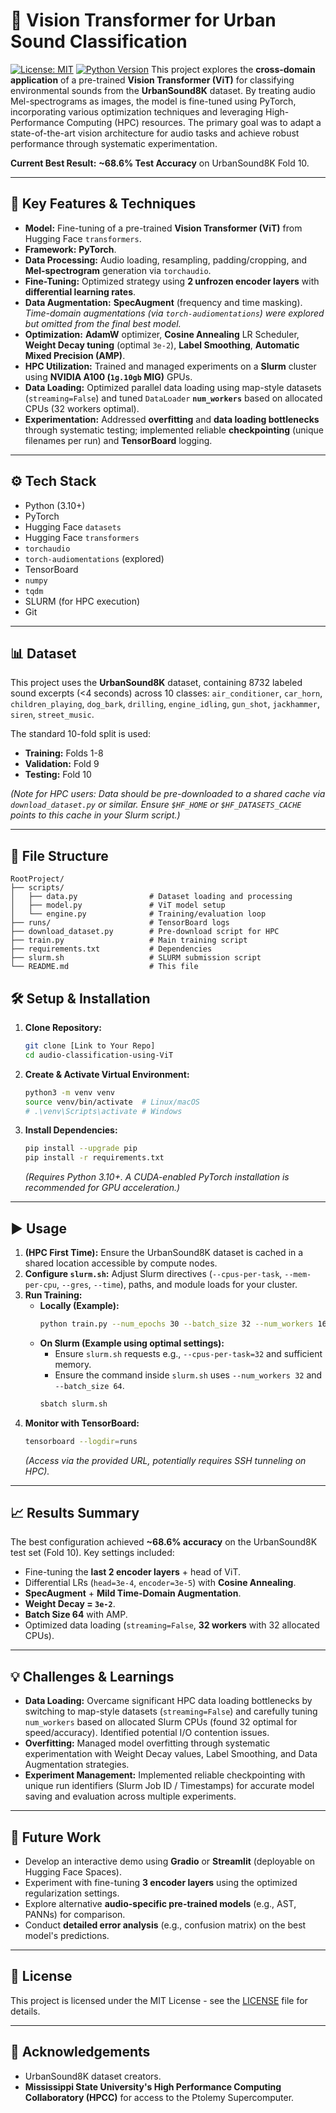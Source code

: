 <!-- # Vision Transformer for Urban Sound Classification

This project applies a pre-trained Vision Transformer (ViT) model, originally designed for image tasks, to classify environmental sounds from the UrbanSound8K dataset. By treating audio Mel-spectrograms as images, the project demonstrates cross-domain transfer learning and fine-tunes the ViT model using PyTorch. It includes experiments with fine-tuning strategies, data augmentation, hyperparameter tuning, and optimization for HPC environments.

**Current Best Result:** ~68.6% Test Accuracy on UrbanSound8K Fold 10.

## Project Overview

The objective is to adapt a vision model (ViT) for audio classification and achieve strong performance through careful experimentation. Challenges include optimizing data pipelines, managing overfitting, and tuning hyperparameters in an HPC environment using Slurm and NVIDIA A100 GPUs.

## Features & Techniques

- **Model:** Fine-tuned Vision Transformer (ViT) from Hugging Face `transformers`.
- **Framework:** PyTorch.
- **Data:** UrbanSound8K dataset via Hugging Face `datasets`.
- **Preprocessing:** Mel-spectrogram generation using `torchaudio` (Torch Audio).
- **Fine-Tuning:** Unfreezing the final N encoder layers (best with N=2) and differential learning rates.
- **Data Augmentation:** SpecAugment (frequency/time masking).
- **Optimization:** AdamW, Cosine Annealing, Weight Decay (`3e-2`), Label Smoothing, AMP.
- **HPC Usage:** SLURM-managed cluster with NVIDIA A100 GPUs.
- **Experiment Tracking:** TensorBoard logging and robust checkpoint management.

## Tech Stack

- Python 3.10+
- PyTorch
- Hugging Face `datasets` & `transformers`
- `torchaudio`
- TensorBoard
- SLURM (HPC)

## Dataset

The **UrbanSound8K** dataset contains 8732 labeled sound excerpts (<4 seconds) across 10 urban sound classes. The project uses the standard split:
- **Training:** Folds 1-8
- **Validation:** Fold 9
- **Testing:** Fold 10

For HPC environments, pre-download the dataset using a script like `download_dataset.py` on a login node and set the cache directory in your SLURM script.

## File Structure

```
RootProject/
├── checkpoints/               # Saved model checkpoints
├── scripts/
│   ├── data.py                # Dataset loading and processing
│   ├── model.py               # ViT model setup
│   └── engine.py              # Training/evaluation loop
├── runs/                      # TensorBoard logs
├── download_dataset.py        # Pre-download script for HPC
├── train.py                   # Main training script
├── requirements.txt           # Dependencies
├── slurm.sh                   # SLURM submission script
└── README.md                  # This file
```

## Usage

1. **Clone the Repository:**
    ```bash
    git clone [Link to Your Repo]
    cd audio-classification-using-ViT
    ```

2. **Set Up Environment:**
    ```bash
    python -m venv venv  # Create a virtual environment
    source venv/bin/activate  # Activate the virtual environment (Linux/macOS)
    pip install -r requirements.txt
    ```

3. **Run Training:**
    - **Locally:**
        ```bash
        python train.py --num_epochs 30 --batch_size 32 --num_workers 16
        ```
    - **On SLURM:**
        ```bash
        sbatch slurm.sh  # Submit the job to SLURM
        ```

4. **Monitor Training:**
    ```bash
    tensorboard --logdir=runs  # Start TensorBoard
    ```

## Results Summary

The best configuration achieved **~68.6% accuracy** on the test set (Fold 10) using:
- Fine-tuning the last 2 encoder layers.
- Differential learning rates (Head: `3e-4`, Encoder: `3e-5`).
- SpecAugment and Weight Decay (`3e-2`).
- Batch Size 64 with AMP.

## Challenges & Learnings

- **Data Loading:** Optimized `num_workers` for HPC.
- **Overfitting:** Addressed with Weight Decay and Label Smoothing.
- **Checkpointing:** Ensured reliable saving/loading during experiments.

## Future Work

- Build an interactive demo with Gradio or Streamlit.
- Experiment with unfreezing additional layers.
- Explore audio-specific pre-trained models (e.g., AST, PANNs).
- Conduct deeper error analysis.

## License

This project is licensed under the MIT License. See the [LICENSE](LICENSE) file for details.


## Acknowledgements

I would like to thank the creators of the UrbanSound8K dataset for providing an invaluable resource for audio classification research. Additionally, I extend our gratitude to the Mississippi State University's High Performance Computing Collaboratory (HPCC) for granting access to the Ptolemy Supercomputer, which was instrumental in conducting the experiments. -->

# 🎵 Vision Transformer for Urban Sound Classification

[![License: MIT](https://img.shields.io/badge/License-MIT-yellow.svg)](https://opensource.org/licenses/MIT) [![Python Version](https://img.shields.io/badge/python-3.10+-blue.svg)](https://www.python.org/downloads/) This project explores the **cross-domain application** of a pre-trained **Vision Transformer (ViT)** for classifying environmental sounds from the **UrbanSound8K** dataset. By treating audio Mel-spectrograms as images, the model is fine-tuned using PyTorch, incorporating various optimization techniques and leveraging High-Performance Computing (HPC) resources. The primary goal was to adapt a state-of-the-art vision architecture for audio tasks and achieve robust performance through systematic experimentation.

**Current Best Result:** **~68.6% Test Accuracy** on UrbanSound8K Fold 10.

---

## 🚀 Key Features & Techniques

* **Model:** Fine-tuning of a pre-trained **Vision Transformer (ViT)** from Hugging Face `transformers`.
* **Framework:** **PyTorch**.
* **Data Processing:** Audio loading, resampling, padding/cropping, and **Mel-spectrogram** generation via `torchaudio`.
* **Fine-Tuning:** Optimized strategy using **2 unfrozen encoder layers** with **differential learning rates**.
* **Data Augmentation:** **SpecAugment** (frequency and time masking). *Time-domain augmentations (via `torch-audiomentations`) were explored but omitted from the final best model.*
* **Optimization:** **AdamW** optimizer, **Cosine Annealing** LR Scheduler, **Weight Decay tuning** (optimal `3e-2`), **Label Smoothing**, **Automatic Mixed Precision (AMP)**.
* **HPC Utilization:** Trained and managed experiments on a **Slurm** cluster using **NVIDIA A100 (`1g.10gb` MIG)** GPUs.
* **Data Loading:** Optimized parallel data loading using map-style datasets (`streaming=False`) and tuned `DataLoader` **`num_workers`** based on allocated CPUs (32 workers optimal).
* **Experimentation:** Addressed **overfitting** and **data loading bottlenecks** through systematic testing; implemented reliable **checkpointing** (unique filenames per run) and **TensorBoard** logging.

---

## ⚙️ Tech Stack

* Python (3.10+)
* PyTorch
* Hugging Face `datasets`
* Hugging Face `transformers`
* `torchaudio`
* `torch-audiomentations` (explored)
* TensorBoard
* `numpy`
* `tqdm`
* SLURM (for HPC execution)
* Git

---

## 📊 Dataset

This project uses the **UrbanSound8K** dataset, containing 8732 labeled sound excerpts (<4 seconds) across 10 classes: `air_conditioner`, `car_horn`, `children_playing`, `dog_bark`, `drilling`, `engine_idling`, `gun_shot`, `jackhammer`, `siren`, `street_music`.

The standard 10-fold split is used:
* **Training:** Folds 1-8
* **Validation:** Fold 9
* **Testing:** Fold 10

*(Note for HPC users: Data should be pre-downloaded to a shared cache via `download_dataset.py` or similar. Ensure `$HF_HOME` or `$HF_DATASETS_CACHE` points to this cache in your Slurm script.)*

---

## 📂 File Structure

```
RootProject/
├── scripts/
│   ├── data.py                # Dataset loading and processing
│   ├── model.py               # ViT model setup
│   └── engine.py              # Training/evaluation loop
├── runs/                      # TensorBoard logs
├── download_dataset.py        # Pre-download script for HPC
├── train.py                   # Main training script
├── requirements.txt           # Dependencies
├── slurm.sh                   # SLURM submission script
└── README.md                  # This file
```

## 🛠️ Setup & Installation

1.  **Clone Repository:**
    ```bash
    git clone [Link to Your Repo]
    cd audio-classification-using-ViT
    ```
2.  **Create & Activate Virtual Environment:**
    ```bash
    python3 -m venv venv
    source venv/bin/activate  # Linux/macOS
    # .\venv\Scripts\activate # Windows
    ```
3.  **Install Dependencies:**
    ```bash
    pip install --upgrade pip
    pip install -r requirements.txt
    ```
    *(Requires Python 3.10+. A CUDA-enabled PyTorch installation is recommended for GPU acceleration.)*

---

## ▶️ Usage

1.  **(HPC First Time):** Ensure the UrbanSound8K dataset is cached in a shared location accessible by compute nodes.
2.  **Configure `slurm.sh`:** Adjust Slurm directives (`--cpus-per-task`, `--mem-per-cpu`, `--gres`, `--time`), paths, and module loads for your cluster.
3.  **Run Training:**
    * **Locally (Example):**
        ```bash
        python train.py --num_epochs 30 --batch_size 32 --num_workers 16
        ```
    * **On Slurm (Example using optimal settings):**
        * Ensure `slurm.sh` requests e.g., `--cpus-per-task=32` and sufficient memory.
        * Ensure the command inside `slurm.sh` uses `--num_workers 32` and `--batch_size 64`.
        ```bash
        sbatch slurm.sh
        ```
4.  **Monitor with TensorBoard:**
    ```bash
    tensorboard --logdir=runs
    ```
    *(Access via the provided URL, potentially requires SSH tunneling on HPC).*

---

## 📈 Results Summary

The best configuration achieved **~68.6% accuracy** on the UrbanSound8K test set (Fold 10). Key settings included:
* Fine-tuning the **last 2 encoder layers** + head of ViT.
* Differential LRs (`head=3e-4`, `encoder=3e-5`) with **Cosine Annealing**.
* **SpecAugment** + **Mild Time-Domain Augmentation**.
* **Weight Decay = `3e-2`**.
* **Batch Size 64** with AMP.
* Optimized data loading (`streaming=False`, **32 workers** with 32 allocated CPUs).

---

## 💡 Challenges & Learnings

* **Data Loading:** Overcame significant HPC data loading bottlenecks by switching to map-style datasets (`streaming=False`) and carefully tuning `num_workers` based on allocated Slurm CPUs (found 32 optimal for speed/accuracy). Identified potential I/O contention issues.
* **Overfitting:** Managed model overfitting through systematic experimentation with Weight Decay values, Label Smoothing, and Data Augmentation strategies.
* **Experiment Management:** Implemented reliable checkpointing with unique run identifiers (Slurm Job ID / Timestamps) for accurate model saving and evaluation across multiple experiments.

---

## 🔮 Future Work

* Develop an interactive demo using **Gradio** or **Streamlit** (deployable on Hugging Face Spaces).
* Experiment with fine-tuning **3 encoder layers** using the optimized regularization settings.
* Explore alternative **audio-specific pre-trained models** (e.g., AST, PANNs) for comparison.
* Conduct **detailed error analysis** (e.g., confusion matrix) on the best model's predictions.

---

## 📜 License

This project is licensed under the MIT License - see the [LICENSE](LICENSE) file for details.

---

## 🙏 Acknowledgements

* UrbanSound8K dataset creators.
* **Mississippi State University's High Performance Computing Collaboratory (HPCC)** for access to the Ptolemy Supercomputer.
